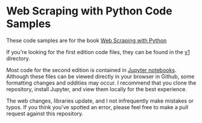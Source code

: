 # Web Scraping with Python Code Samples

These code samples are for the book <a href="http://shop.oreilly.com/product/0636920078067.do">Web Scraping with Python</a>

If you're looking for the first edition code files, they can be found in the <a href="https://github.com/REMitchell/python-scraping/tree/master/v1">v1</a> directory.

Most code for the second edition is contained in <a href="https://jupyter.org/install.html">Jupyter notebooks</a>. Although these files can be viewed directly in your browser in Github, some formatting changes and oddities may occur. I recommend that you clone the repository, install Jupyter, and view them locally for the best experience.

The web changes, libraries update, and I not infrequently make mistakes or typos. If you think you've spotted an error, please feel free to make a pull request against this repository.
